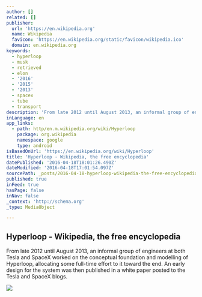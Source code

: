 ```yaml
---
author: []
related: []
publisher:
  url: 'https://en.wikipedia.org'
  name: Wikipedia
  favicon: 'https://en.wikipedia.org/static/favicon/wikipedia.ico'
  domain: en.wikipedia.org
keywords:
  - hyperloop
  - musk
  - retrieved
  - elon
  - '2016'
  - '2015'
  - '2013'
  - spacex
  - tube
  - transport
description: 'From late 2012 until August 2013, an informal group of engineers at both Tesla and SpaceX worked on the conceptual foundation and modelling of Hyperloop, allocating some full-time effort to it toward the end. An early design for the system was then published in a white paper posted to the Tesla and SpaceX blogs.'
inLanguage: en
app_links:
  - path: http/en.m.wikipedia.org/wiki/Hyperloop
    package: org.wikipedia
    namespace: google
    type: android
isBasedOnUrl: 'https://en.wikipedia.org/wiki/Hyperloop'
title: 'Hyperloop - Wikipedia, the free encyclopedia'
datePublished: '2016-04-18T18:01:26.490Z'
dateModified: '2016-04-18T17:01:54.097Z'
sourcePath: _posts/2016-04-18-hyperloop-wikipedia-the-free-encyclopedia.md
published: true
inFeed: true
hasPage: false
inNav: false
_context: 'http://schema.org'
_type: MediaObject

---
```

<article style=""><h1>Hyperloop - Wikipedia, the free encyclopedia</h1><p>From late 2012 until August 2013, an informal group of engineers at both Tesla and SpaceX worked on the conceptual foundation and modelling of Hyperloop, allocating some full-time effort to it toward the end. An early design for the system was then published in a white paper posted to the Tesla and SpaceX blogs.</p><img src="https://upload.wikimedia.org/wikipedia/commons/thumb/8/86/Hyperloop.jpg/220px-Hyperloop.jpg" /></article>